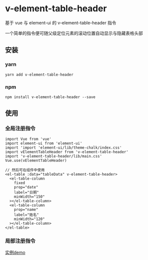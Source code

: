 # v-element-table-header

基于 vue 与 element-ui 的 v-element-table-header 指令

一个简单的指令便可随父级定位元素的滚动位置自动显示与隐藏表格头部

## 安装
### yarn
```shell
yarn add v-element-table-header
```
### npm
```shell
npm install v-element-table-header --save
```

## 使用
### 全局注册指令
```shell
import Vue from 'vue'
import element-ui from 'element-ui'
import 'import 'element-ui/lib/theme-chalk/index.css'
import vElementTableHeader from 'v-element-table-header'
import 'v-element-table-header/lib/main.css'
Vue.use(vElementTableHeader)

// 然后可在组件中使用
<el-table :data="tableData" v-element-table-header>
  <el-table-column
    fixed
    prop="date"
    label="日期"
    minWidth="150"
  ></el-table-column>
  <el-table-column
    prop="name"
    label="姓名"
    minWidth="120"
  ></el-table-column>
</el-table>
```
### 局部注册指令
[实例demo](https://github.com/ZhanYishu/v-element-table-header/blob/master/demo/index.vue)
